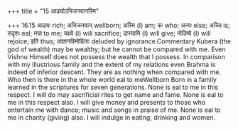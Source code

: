 +++
title = "15 आढ्योऽभिजनवानस्मि"

+++
16.15 आढ्यः rich; अभिजनवान् wellborn; अस्मि (I) am; कः who; अन्यः else;
अस्ति is; सदृशः eal; मया to me; यक्ष्ये (I) will sacrifice; दास्यामि (I)
will give; मोदिष्ये (I) will rejoice; इति thus; अज्ञानविमोहिताः deluded
by ignorance.Commentary Kubera (the god of wealth) may be wealthy; but
he cannot be compared with me. Even Vishnu Himself does not possess the
wealth that I possess. In comparison with my illustrious family and the
extent of my relations even Brahma is indeed of inferior descent. They
are as nothing when compared with me. Who then is there in the whole
world eal to meWellborn Born in a family learned in the scriptures for
seven generations. None is eal to me in this respect. I will do may
sacrificial rites to get name and fame. None is eal to me in this
respect also. I will give money and presents to those who entertain me
with dance; music and songs in praise of me. None is eal to me in
charity (giving) also. I will indulge in eating; drinking and women.

